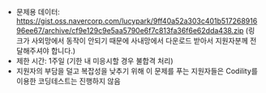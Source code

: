 - 문제용 데이터: https://gist.oss.navercorp.com/lucypark/9ff40a52a303c401b51726891696ee67/archive/cf9e129c9e5aa5790e6f7c813fa36f6e62dda438.zip (링크가 사외망에서 동작이 안되기 때문에 사내망에서 다운로드 받아서 지원자분께 전달해주셔야 합니다.)
- 제한 시간: 1주일 (기한 내 미응시할 경우 불합격 처리)
- 지원자의 부담을 덜고 복잡성을 낮추기 위해 이 문제를 푸는 지원자들은 Codility를 이용한 코딩테스트는 진행하지 않음